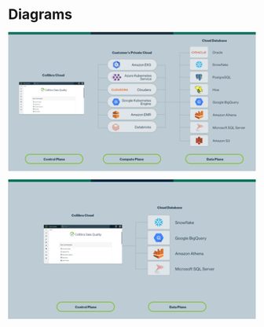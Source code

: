 # Diagrams

![](../.gitbook/assets/Collibra-compute-plane.gif)

![](../.gitbook/assets/Collibra-data-plane.gif)
